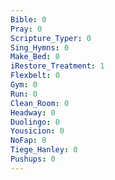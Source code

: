 ```yaml
---
Bible: 0
Pray: 0
Scripture_Typer: 0
Sing_Hymns: 0
Make_Bed: 0
iRestore_Treatment: 1
Flexbelt: 0
Gym: 0
Run: 0
Clean_Room: 0
Headway: 0
Duolingo: 0
Yousicion: 0
NoFap: 0
Tiege_Hanley: 0
Pushups: 0
---
```


